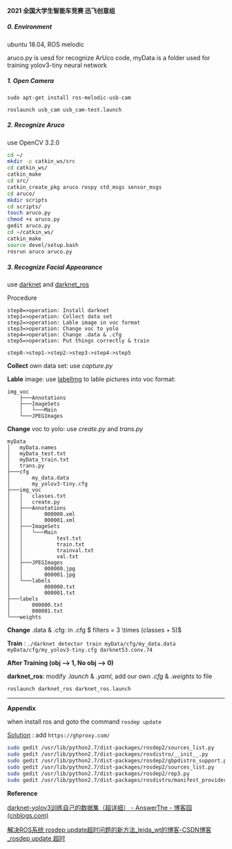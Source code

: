 #### 2021 全国大学生智能车竞赛 迅飞创意组

##### 0. Environment

ubuntu 18.04, ROS melodic 

aruco.py is uesd for recognize ArUco code, myData is a folder used for training yolov3-tiny neural network 

##### 1. Open Camera

`sudo apt-get install ros-melodic-usb-cam` 

`roslaunch usb_cam usb_cam-test.launch`

##### 2. Recognize Aruco

use OpenCV 3.2.0

```bash
cd ~/
mkdir -p catkin_ws/src
cd catkin_ws/
catkin_make
cd src/
catkin_create_pkg aruco rospy std_msgs sensor_msgs
cd aruco/
mkdir scripts
cd scripts/
touch aruco.py
chmod +x aruco.py 
gedit aruco.py 
cd ~/catkin_ws/
catkin_make
source devel/setup.bash
rosrun aruco aruco.py 
```

##### 3. Recognize Facial Appearance

use [darknet](https://pjreddie.com/darknet/) and [darknet_ros](https://github.com/leggedrobotics/darknet_ros) 

Procedure

```flow
step0=>operation: Install darknet
step1=>operation: Collect data set
step2=>operation: Lable image in voc format
step3=>operation: Change voc to yolo
step4=>operation: Change .data & .cfg
step5=>operation: Put things correctly & train

step0->step1->step2->step3->step4->step5
```

**Collect** own data set:  use *capture.py*

**Lable** image: use [labelImg](https://github.com/tzutalin/labelImg) to lable pictures into voc format: 

	img_voc
		├───Annotations
		├───ImageSets
		│   └───Main
		└───JPEGImages

**Change** voc to yolo: use *create.py* and *trans.py*

```
myData
│   myData.names
│   myData_test.txt
│   myData_train.txt
│   trans.py
├───cfg
│       my_data.data
│       my_yolov3-tiny.cfg
├───img_voc
│   │   classes.txt
│   │   create.py
│   ├───Annotations
│   │       000000.xml
│   │       000001.xml
│   ├───ImageSets
│   │   └───Main
│   │           test.txt
│   │           train.txt
│   │           trainval.txt
│   │           val.txt
│   ├───JPEGImages
│   │       000000.jpg
│   │       000001.jpg
│   └───labels
│           000000.txt
│           000001.txt
├───labels
│       000000.txt
│       000001.txt
└───weights
```

**Change** .data & .cfg: in .cfg $ filters = 3 \times (classes + 5)$

**Train** : `./darknet detector train myData/cfg/my_data.data myData/cfg/my_yolov3-tiny.cfg darknet53.conv.74`

**After Training (obj --> 1, No obj --> 0)**

**darknet_ros**:  modify *.launch* & *.yaml*, add our own *.cfg* & *.weights* to file

`roslaunch darknet_ros darknet_ros.launch`

---

**Appendix**

when install ros and goto the command `rosdep update`

[Solution](https://blog.csdn.net/leida_wt/article/details/115120940) : add `https://ghproxy.com/`

```bash
sudo gedit /usr/lib/python2.7/dist-packages/rosdep2/sources_list.py
sudo gedit /usr/lib/python2.7/dist-packages/rosdistro/__init__.py
sudo gedit /usr/lib/python2.7/dist-packages/rosdep2/gbpdistro_support.py
sudo gedit /usr/lib/python2.7/dist-packages/rosdep2/sources_list.py
sudo gedit /usr/lib/python2.7/dist-packages/rosdep2/rep3.py
sudo gedit /usr/lib/python2.7/dist-packages/rosdistro/manifest_provider/github.py
```



**Reference**

[darknet-yolov3训练自己的数据集（超详细） - AnswerThe - 博客园 (cnblogs.com)](https://www.cnblogs.com/answerThe/p/11481564.html)

[解决ROS系统 rosdep update超时问题的新方法_leida_wt的博客-CSDN博客_rosdep update 超时](https://blog.csdn.net/leida_wt/article/details/115120940)

